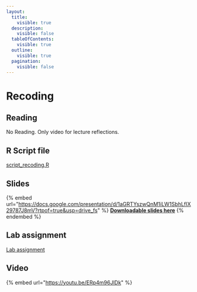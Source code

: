 ```yaml
---
layout:
  title:
    visible: true
  description:
    visible: false
  tableOfContents:
    visible: true
  outline:
    visible: true
  pagination:
    visible: false
---
```


# Recoding

## Reading

No Reading. Only video for lecture reflections.

## R Script file

[script\_recoding.R](https://drive.google.com/open?id=1SP0UVJM2YxTt-0DIszBmDNg82R0zjxPO\&usp=drive\_fs)

## Slides

{% embed url="https://docs.google.com/presentation/d/1aGRTYszwQnM1iLW1SbhLfIX29787J8mV?rtpof=true&usp=drive_fs" %}
[**Downloadable slides here**](https://docs.google.com/presentation/d/1aGRTYszwQnM1iLW1SbhLfIX29787J8mV?rtpof=true\&usp=drive\_fs)
{% endembed %}

## Lab assignment

[Lab assignment](https://docs.google.com/document/d/1abWK6wDWOEvEL2dbt35z8QXNqjwBU\_FC?rtpof=true\&usp=drive\_fs)

## Video

{% embed url="https://youtu.be/ERp4m96JlDk" %}
